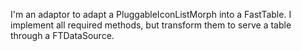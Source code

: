 I'm an adaptor to adapt a PluggableIconListMorph into a FastTable. 
I implement all required methods, but transform them to serve a table through a FTDataSource.